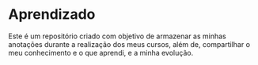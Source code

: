 # Aprendizado
Este é um repositório criado com objetivo de armazenar as minhas anotações durante a realização dos meus cursos, além de, compartilhar o meu conhecimento e o que aprendi, e a minha evolução.
